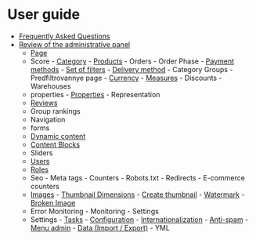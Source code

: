 # User guide

- [Frequently Asked Questions](faq.md)
- [Review of the administrative panel](admin-panel-overview.md)
	- [Page](page.md)
	- Score
			- [Category](category.md)
			- [Products](product.md)
			- Orders
			- Order Phase
			- [Payment methods](payment-type.md)
			- [Set of filters](filter-sets.md)
			- [Delivery method](shipping-option.md)
			- Category Groups
			- Predfiltrovannye page
			- [Currency](currency.md)
			- [Measures](measure.md)
			- Discounts
			- Warehouses
	- properties
			- [Properties](property.md)
			- Representation
	- [Reviews](reviews.md)
	- Group rankings
	- Navigation
	- forms
	- [Dynamic content](dynamic-content.md)
	- [Content Blocks](content-blocks.md)
	- Sliders
	- [Users](user.md)
	- [Roles](rbac.md)
	- Seo
			- Meta tags
			- Counters
			- Robots.txt
			- Redirects
			- E-commerce counters
	- [Images](image.md)
			- [Thumbnail Dimensions](image-thumbnail.md)
			- [Create thumbnail](image-create-thumbnails.md)
			- [Watermark](image-watermark.md)
			- [Broken Image](image-error.md)
	- Error Monitoring
			- Monitoring
			- Settings
	- Settings
			- [Tasks](background-tasks.md)
			- [Configuration](configuration.md)
			- [Internationalization](i18n.md)
			- [Anti-spam](spam-checker.md)
			- [Menu admin](backend-menu.md)
			- [Data (Import / Export)](data.md)
			- YML
